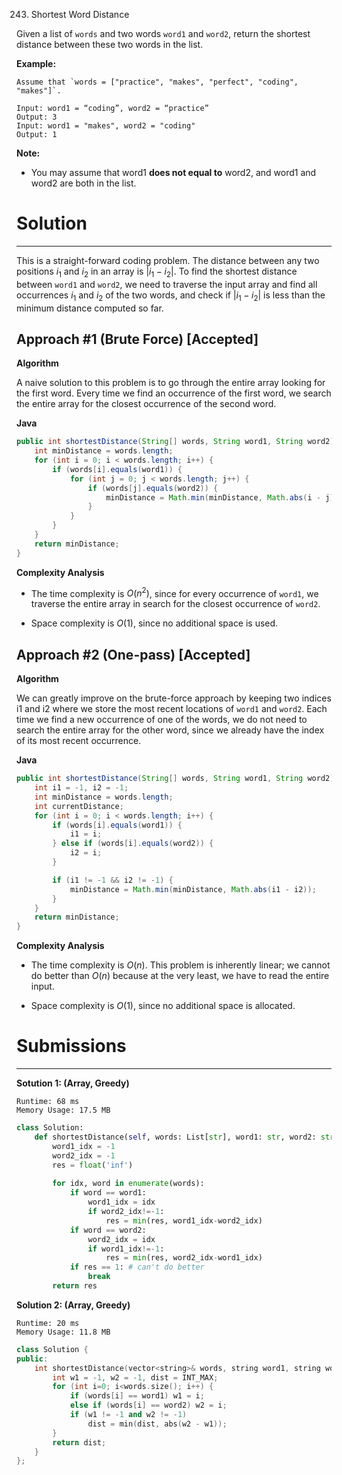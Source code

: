 243. Shortest Word Distance

Given a list of `words` and two words `word1` and `word2`, return the shortest distance between these two words in the list.

**Example:**
```
Assume that `words = ["practice", "makes", "perfect", "coding", "makes"]`.

Input: word1 = “coding”, word2 = “practice”
Output: 3
Input: word1 = "makes", word2 = "coding"
Output: 1
```

**Note:**

* You may assume that word1 **does not equal to** word2, and word1 and word2 are both in the list.

# Solution
---
This is a straight-forward coding problem. The distance between any two positions $i_1$ and $i_2$ in an array is $|i_1 - i_2|$. To find the shortest distance between `word1` and `word2`, we need to traverse the input array and find all occurrences $i_1$ and $i_2$ of the two words, and check if $|i_1 - i_2|$ is less than the minimum distance computed so far.

## Approach #1 (Brute Force) [Accepted]
**Algorithm**

A naive solution to this problem is to go through the entire array looking for the first word. Every time we find an occurrence of the first word, we search the entire array for the closest occurrence of the second word.

**Java**
```java
public int shortestDistance(String[] words, String word1, String word2) {
    int minDistance = words.length;
    for (int i = 0; i < words.length; i++) {
        if (words[i].equals(word1)) {
            for (int j = 0; j < words.length; j++) {
                if (words[j].equals(word2)) {
                    minDistance = Math.min(minDistance, Math.abs(i - j));
                }
            }
        }
    }
    return minDistance;
}
```

**Complexity Analysis**

* The time complexity is $O(n^2)$, since for every occurrence of `word1`, we traverse the entire array in search for the closest occurrence of `word2`.

* Space complexity is $O(1)$, since no additional space is used.

## Approach #2 (One-pass) [Accepted]
**Algorithm**

We can greatly improve on the brute-force approach by keeping two indices i1 and i2 where we store the most recent locations of `word1` and `word2`. Each time we find a new occurrence of one of the words, we do not need to search the entire array for the other word, since we already have the index of its most recent occurrence.

**Java**
```java
public int shortestDistance(String[] words, String word1, String word2) {
    int i1 = -1, i2 = -1;
    int minDistance = words.length;
    int currentDistance;
    for (int i = 0; i < words.length; i++) {
        if (words[i].equals(word1)) {
            i1 = i;
        } else if (words[i].equals(word2)) {
            i2 = i;
        }

        if (i1 != -1 && i2 != -1) {
            minDistance = Math.min(minDistance, Math.abs(i1 - i2));
        }
    }
    return minDistance;
}
```

**Complexity Analysis**

* The time complexity is $O(n)$. This problem is inherently linear; we cannot do better than $O(n)$ because at the very least, we have to read the entire input.

* Space complexity is $O(1)$, since no additional space is allocated.

# Submissions
---
**Sotution 1: (Array, Greedy)**
```
Runtime: 68 ms
Memory Usage: 17.5 MB
```
```python
class Solution:
    def shortestDistance(self, words: List[str], word1: str, word2: str) -> int:
        word1_idx = -1
        word2_idx = -1
        res = float('inf')
        
        for idx, word in enumerate(words):
            if word == word1:
                word1_idx = idx
                if word2_idx!=-1:
                    res = min(res, word1_idx-word2_idx)
            if word == word2:
                word2_idx = idx
                if word1_idx!=-1:
                    res = min(res, word2_idx-word1_idx)
            if res == 1: # can't do better
                break
        return res
```

**Solution 2: (Array, Greedy)**
```
Runtime: 20 ms
Memory Usage: 11.8 MB
```
```c++
class Solution {
public:
    int shortestDistance(vector<string>& words, string word1, string word2) {
        int w1 = -1, w2 = -1, dist = INT_MAX;
        for (int i=0; i<words.size(); i++) {
            if (words[i] == word1) w1 = i;
            else if (words[i] == word2) w2 = i;
            if (w1 != -1 and w2 != -1) 
                dist = min(dist, abs(w2 - w1));
        }
        return dist;
    }
};
```

